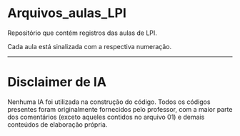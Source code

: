 # Arquivos_aulas_LPI

Repositório que contém registros das aulas de LPI.

Cada aula está sinalizada com a respectiva numeração.

---

# Disclaimer de IA

Nenhuma IA foi utilizada na construção do código. 
Todos os códigos presentes foram originalmente fornecidos pelo professor, com a maior parte dos comentários (exceto aqueles contidos no arquivo 01) e demais conteúdos de elaboração própria.
